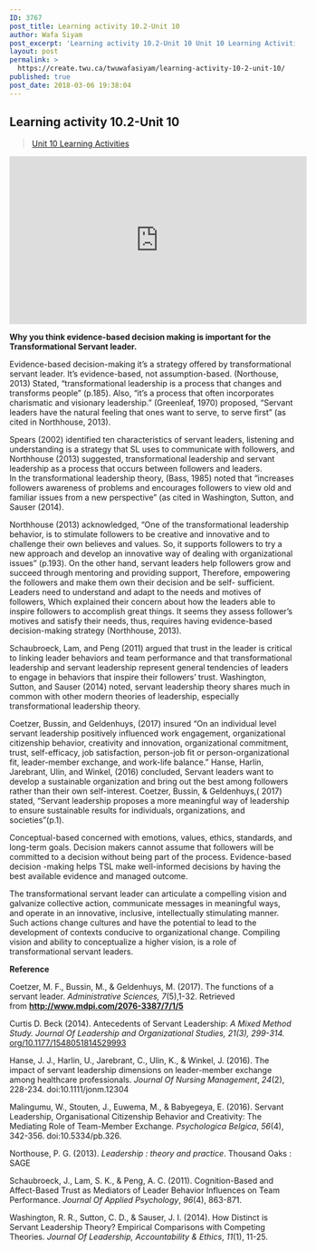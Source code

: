 ```yaml
---
ID: 3767
post_title: Learning activity 10.2-Unit 10
author: Wafa Siyam
post_excerpt: 'Learning activity 10.2-Unit 10 Unit 10 Learning Activities Why you think evidence-based decision making is important for the Transformational Servant leader. Evidence-based decision-making it&rsquo;s a strategy offered by transformational servant leader. It&rsquo;s evidence-based, not assumption-based. (Northouse, 2013) Stated, &ldquo;transformational leadership is a process that changes and transforms people&rdquo; (p.185). Also, &ldquo;it&rsquo;s a process that often &hellip; <p><a href="https://create.twu.ca/twuwafasiyam/learning-activity-10-2-unit-10/">Continue reading<span> "Learning activity 10.2-Unit 10"</span></a></p>'
layout: post
permalink: >
  https://create.twu.ca/twuwafasiyam/learning-activity-10-2-unit-10/
published: true
post_date: 2018-03-06 19:38:04
---
```

<h2><strong>Learning activity 10.2-Unit 10</strong></h2>
<blockquote class="wp-embedded-content" data-secret="X1NyLIQZkj"><p><a href="https://create.twu.ca/ldrs591-sp18/unit-10-learning-activities/">Unit 10 Learning Activities</a></p></blockquote>
<p><iframe class="wp-embedded-content" sandbox="allow-scripts" security="restricted" src="https://create.twu.ca/ldrs591-sp18/unit-10-learning-activities/embed/#?secret=X1NyLIQZkj" data-secret="X1NyLIQZkj" width="525" height="296" title="&#8220;Unit 10 Learning Activities&#8221; &#8212; Leadership 591: Scholarly Inquiry" frameborder="0" marginwidth="0" marginheight="0" scrolling="no"></iframe></p>
<p><strong>Why you think evidence-based decision making is important for the Transformational Servant leader.</strong></p>
<p>Evidence-based decision-making it’s a strategy offered by transformational servant leader. It&#8217;s evidence-based, not assumption-based. (Northouse, 2013) Stated, “transformational leadership is a process that changes and transforms people” (p.185). Also, “it’s a process that often incorporates charismatic and visionary leadership.” (Greenleaf, 1970) proposed, “Servant leaders have the natural feeling that ones want to serve, to serve first” (as cited in Northhouse, 2013).</p>
<p>Spears (2002) identified ten characteristics of servant leaders, listening and understanding is a strategy that SL uses to communicate with followers, and Northhouse (2013) suggested, transformational leadership and servant leadership as a process that occurs between followers and leaders.<br />
In the transformational leadership theory, (Bass, 1985) noted that “increases followers awareness of problems and encourages followers to view old and familiar issues from a new perspective” (as cited in Washington, Sutton, and Sauser (2014).</p>
<p>Northhouse (2013) acknowledged, “One of the transformational leadership behavior, is to stimulate followers to be creative and innovative and to challenge their own believes and values. So, it supports followers to try a new approach and develop an innovative way of dealing with organizational issues” (p.193). On the other hand, servant leaders help followers grow and succeed through mentoring and providing support, Therefore, empowering the followers and make them own their decision and be self- sufficient.<br />
Leaders need to understand and adapt to the needs and motives of followers, Which explained their concern about how the leaders able to inspire followers to accomplish great things. It seems they assess follower’s motives and satisfy their needs, thus, requires having evidence-based decision-making strategy (Northhouse, 2013).</p>
<p>Schaubroeck, Lam, and Peng (2011) argued that trust in the leader is critical to linking leader behaviors and team performance and that transformational leadership and servant leadership represent general tendencies of leaders to engage in behaviors that inspire their followers’ trust. Washington, Sutton, and Sauser (2014) noted, servant leadership theory shares much in common with other modern theories of leadership, especially transformational leadership theory.</p>
<p>Coetzer, Bussin, and Geldenhuys, (2017) insured “On an individual level servant leadership positively influenced work engagement, organizational citizenship behavior, creativity and innovation, organizational commitment, trust, self-efficacy, job satisfaction, person-job fit or person-organizational fit, leader-member exchange, and work-life balance.” Hanse, Harlin, Jarebrant, Ulin, and Winkel, (2016) concluded, Servant leaders want to develop a sustainable organization and bring out the best among followers rather than their own self-interest. Coetzer, Bussin, &amp; Geldenhuys,( 2017) stated, “Servant leadership proposes a more meaningful way of leadership to ensure sustainable results for individuals, organizations, and societies”(p.1).</p>
<p>Conceptual-based concerned with emotions, values, ethics, standards, and long-term goals. Decision makers cannot assume that followers will be committed to a decision without being part of the process. Evidence-based decision -making helps TSL make well-informed decisions by having the best available evidence and managed outcome.</p>
<p>The transformational servant leader can articulate a compelling vision and galvanize collective action, communicate messages in meaningful ways, and operate in an innovative, inclusive, intellectually stimulating manner. Such actions change cultures and have the potential to lead to the development of contexts conducive to organizational change. Compiling vision and ability to conceptualize a higher vision, is a role of transformational servant leaders.</p>
<p><strong>Reference</strong></p>
<p>Coetzer, M. F., Bussin, M., &amp; Geldenhuys, M. (2017). The functions of a servant leader. <em>Administrative Sciences, 7</em>(5),1-32. Retrieved from <a href="http://www.mdpi.com/2076-3387/7/1/5"><strong>http://www.mdpi.com/2076-3387/7/1/5</strong></a></p>
<p>Curtis D. Beck (2014). Antecedents of Servant Leadership: <em>A Mixed Method Study. Journal Of Leadership and Organizational Studies, 21(3), 299-314.</em> <a href="https://doi.org/10.1177/1548051814529993">org/10.1177/1548051814529993</a></p>
<p>Hanse, J. J., Harlin, U., Jarebrant, C., Ulin, K., &amp; Winkel, J. (2016). The impact of servant leadership dimensions on leader-member exchange among healthcare professionals. <em>Journal Of Nursing Management</em>, <em>24</em>(2), 228-234. doi:10.1111/jonm.12304</p>
<p>Malingumu, W., Stouten, J., Euwema, M., &amp; Babyegeya, E. (2016). Servant Leadership, Organisational Citizenship Behavior and Creativity: The Mediating Role of Team-Member Exchange. <em>Psychologica Belgica</em>, <em>56</em>(4), 342-356. doi:10.5334/pb.326.</p>
<p>Northouse, P. G. (2013). <em>Leadership : theory and practice</em>. Thousand Oaks : SAGE</p>
<p>Schaubroeck, J., Lam, S. K., &amp; Peng, A. C. (2011). Cognition-Based and Affect-Based Trust as Mediators of Leader Behavior Influences on Team Performance. <em>Journal Of Applied Psychology</em>, <em>96</em>(4), 863-871.</p>
<p>Washington, R. R., Sutton, C. D., &amp; Sauser, J. I. (2014). How Distinct is Servant Leadership Theory? Empirical Comparisons with Competing Theories. <em>Journal Of Leadership, Accountability &amp; Ethics</em>, <em>11</em>(1), 11-25.</p>
<p>&nbsp;</p>
